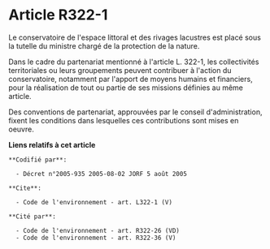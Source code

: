 # Article R322-1

Le conservatoire de l'espace littoral et des rivages lacustres est placé sous la tutelle du ministre chargé de la protection
de la nature. 

Dans le cadre du partenariat mentionné à l'article L. 322-1, les collectivités territoriales ou leurs groupements peuvent
contribuer à l'action du conservatoire, notamment par l'apport de moyens humains et financiers, pour la réalisation de tout
ou partie de ses missions définies au même article. 

Des conventions de partenariat, approuvées par le conseil d'administration, fixent les conditions dans lesquelles ces
contributions sont mises en oeuvre.

**Liens relatifs à cet article**

	**Codifié par**:

	  - Décret n°2005-935 2005-08-02 JORF 5 août 2005

	**Cite**:

	  - Code de l'environnement - art. L322-1 (V)

	**Cité par**:

	  - Code de l'environnement - art. R322-26 (VD)
	  - Code de l'environnement - art. R322-36 (V)
